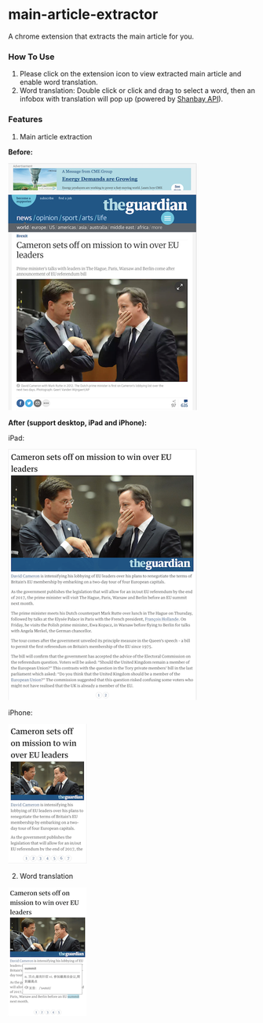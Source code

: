 # main-article-extractor
A chrome extension that extracts the main article for you.

### How To Use

1. Please click on the extension icon to view extracted main article and enable word translation.
2. Word translation: Double click or click and drag to select a word, then an infobox with translation will pop up (powered by [Shanbay API](https://www.shanbay.com/help/developer/api_v1/)).


### Features

1. Main article extraction

**Before:**<br>

![before extraction](/img/before.png)

**After (support desktop, iPad and iPhone):**<br>

iPad:<br>

![ipad after extraction](/img/after_ipad.png)

iPhone:<br>

![iphone after extraction](/img/after_iphone.png)

2. Word translation

![word translation](/img/translation.png)
